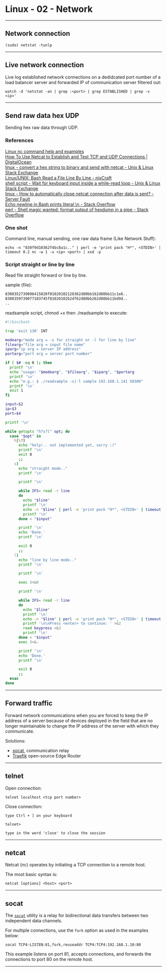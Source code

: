 # Linux - 02 - Network

---

## Network connection

```console
(sudo) netstat -tunlp
```

---

## Live network connection

Live log established network connections on a dedidcated port number of a load balancer server and forwarded IP of communication server filtered out:

```console
watch -d 'netstat -an | grep :<port> | grep ESTABLISHED | grep -v <ip>'
```

---

## Send raw data hex UDP

Sending hex raw data through UDP.

### References

[Linux nc command help and examples](https://www.computerhope.com/unix/nc.htm#:~:text=option%20is%20given.-,Client/server%20model,-It%20is%20quite)  
[How To Use Netcat to Establish and Test TCP and UDP Connections | DigitalOcean](https://www.digitalocean.com/community/tutorials/how-to-use-netcat-to-establish-and-test-tcp-and-udp-connections)  
[linux - convert a hex string to binary and send with netcat - Unix & Linux Stack Exchange](https://unix.stackexchange.com/questions/82561/convert-a-hex-string-to-binary-and-send-with-netcat#:~:text=%7C%20perl%20%2De%20%27print%20pack%20%22H*%22%2C%20%3CSTDIN%3E%27%20%7C)  
[Linux/UNIX: Bash Read a File Line By Line - nixCraft](https://www.cyberciti.biz/faq/unix-howto-read-line-by-line-from-file/#:~:text=%23!/bin/bash%0Ainput%3D%22/path/to/txt/file%22%0Awhile%20IFS%3D%20read%20%2Dr%20line%0Ado%0A%20%20echo%20%22%24line%22%0Adone%20%3C%20%22%24input%22)  
[shell script - Wait for keyboard input inside a while-read loop - Unix & Linux Stack Exchange](https://unix.stackexchange.com/questions/445153/wait-for-keyboard-input-inside-a-while-read-loop#:~:text=the%20loop%2C%20the-,read%20keypress,-reads%20from%20this)  
[linux - How to automatically close netcat connection after data is sent? - Server Fault](https://serverfault.com/questions/512722/how-to-automatically-close-netcat-connection-after-data-is-sent#:~:text=echo%20hello%7Cnc-,%2Dw%201,-%2Du%2010.0.30.255%20%2Dp)  
[Echo newline in Bash prints literal \n - Stack Overflow](https://stackoverflow.com/questions/8467424/echo-newline-in-bash-prints-literal-n#:~:text=Use-,printf,-instead%3A)  
[perl - Shell magic wanted: format output of hexdump in a pipe - Stack Overflow](https://stackoverflow.com/questions/5974607/shell-magic-wanted-format-output-of-hexdump-in-a-pipe#:~:text=you%20can%20use-,xxd%20%2Dp,-to%20make%20a)

### One shot

Command line, manual sending, one raw data frame (Like Network Stuff):

```console
echo -n "830f9d10362f4bc8a1c.." | perl -e 'print pack "H*", <STDIN>' | timeout 0.2 nc -w 1 -u <ip> <port> | xxd -p
```

### Script straight or line by line

Read file straight forward or line by line.

sample (file):

```txt
8308352739096415820f01020102128362d80bb162d80bb11c1e6..
8308359739077103745f01020102b2df62d80bb262d80bb11bd9d..
..
```

readsample script, chmod +x then ./readsample to execute:

```sh
#!/bin/bash

trap 'exit 130' INT

modearg="mode arg = -s for straight or -l for line by line"
filearg="file arg = input file name"
iparg="ip arg = server IP address"
portarg="port arg = server port number"

if [ $# -eq 0 ]; then
  printf '\n'
  echo "usage: "$modearg", "$filearg", "$iparg", "$portarg
  printf '\n'
  echo "e.g.: $ ./readsample -s|-l sample 192.168.1.141 50300"
  printf '\n'
  exit 1
fi

input=$2
ip=$3
port=$4

printf '\n'

while getopts "h?s?l" opt; do
  case "$opt" in
    h|\?)
      echo "help!.. not implemented yet, sorry :("
      printf '\n'
      exit 0
      ;;
    s)
      echo "straight mode.."
      printf '\n'

      printf '\n'

      while IFS= read -r line
      do
        echo "$line"
        printf '\n'
        echo -n "$line" | perl -e 'print pack "H*", <STDIN>' | timeout 0.2 nc -w 1 -u "$ip" "$port" | xxd -p
        printf '\n'
      done < "$input"

      printf '\n'
      echo 'Done.'
      printf '\n'

      exit 0
      ;;
    l)
      echo "line by line mode.."
      printf '\n'

      printf '\n'

      exec 3<&0

      printf '\n'

      while IFS= read -r line
      do
        echo "$line"
        printf '\n'
        echo -n "$line" | perl -e 'print pack "H*", <STDIN>' | timeout 0.2 nc -w 1 -u "$ip" "$port" | xxd -p
        printf '\n\nPress <enter> to continue: ' >&2
        read keypress <&3
        printf '\n'
      done < "$input"
      exec 3<&-

      printf '\n'
      echo 'Done.'
      printf '\n'

      exit 0
      ;;
  esac
done
```

---

## Forward traffic

Forward network communications when you are forced to keep the IP address of a server because of devices deployed in the field that are no longer maintainable to change the IP address of the server with which they communicate.

Solutions:

- [socat](#socat), communication relay  
- [Traefik](https://doc.traefik.io/traefik/) open-source Edge Router

---

## telnet

Open connection:

```console
telnet localhost <tcp port number>
```

Close connection:

```console
type Ctrl + ] on your keyboard

telnet>

type in the word 'close' to close the session
```

---

## netcat

Netcat (nc) operates by initiating a TCP connection to a remote host.

The most basic syntax is:

```console
netcat [options] <host> <port>
```

---

## socat

The [`socat`](https://www.redhat.com/sysadmin/getting-started-socat) utility is a relay for bidirectional data transfers between two independent data channels.

For multiple connections, use the `fork` option as used in the examples below:

```console
socat TCP4-LISTEN:81,fork,reuseaddr TCP4:TCP4:192.168.1.10:80
```

This example listens on port 81, accepts connections, and forwards the connections to port 80 on the remote host.

---
